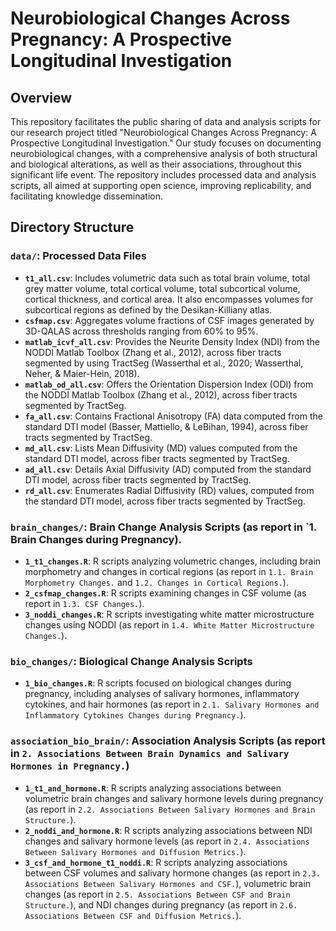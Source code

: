 # Neurobiological Changes Across Pregnancy: A Prospective Longitudinal Investigation

## Overview
This repository facilitates the public sharing of data and analysis scripts for our research project titled "Neurobiological Changes Across Pregnancy: A Prospective Longitudinal Investigation." Our study focuses on documenting neurobiological changes, with a comprehensive analysis of both structural and biological alterations, as well as their associations, throughout this significant life event. The repository includes processed data and analysis scripts, all aimed at supporting open science, improving replicability, and facilitating knowledge dissemination.

## Directory Structure

### `data/`: Processed Data Files

- **`t1_all.csv`**: Includes volumetric data such as total brain volume, total grey matter volume, total cortical volume, total subcortical volume, cortical thickness, and cortical area. It also encompasses volumes for subcortical regions as defined by the Desikan-Killiany atlas.
- **`csfmap.csv`**: Aggregates volume fractions of CSF images generated by 3D-QALAS across thresholds ranging from 60% to 95%.
- **`matlab_icvf_all.csv`**: Provides the Neurite Density Index (NDI) from the NODDI Matlab Toolbox (Zhang et al., 2012), across fiber tracts segmented by using TractSeg (Wasserthal et al., 2020; Wasserthal, Neher, & Maier-Hein, 2018).
- **`matlab_od_all.csv`**: Offers the Orientation Dispersion Index (ODI) from the NODDI Matlab Toolbox (Zhang et al., 2012), across fiber tracts segmented by TractSeg.
- **`fa_all.csv`**: Contains Fractional Anisotropy (FA) data computed from the standard DTI model (Basser, Mattiello, & LeBihan, 1994), across fiber tracts segmented by TractSeg.
- **`md_all.csv`**: Lists Mean Diffusivity (MD) values computed from the standard DTI model, across fiber tracts segmented by TractSeg.
- **`ad_all.csv`**: Details Axial Diffusivity (AD) computed from the standard DTI model, across fiber tracts segmented by TractSeg.
- **`rd_all.csv`**: Enumerates Radial Diffusivity (RD) values, computed from the standard DTI model, across fiber tracts segmented by TractSeg.

### `brain_changes/`: Brain Change Analysis Scripts (as report in `1. Brain Changes during Pregnancy).

- **`1_t1_changes.R`**: R scripts analyzing volumetric changes, including brain morphometry and changes in cortical regions (as report in `1.1. Brain Morphometry Changes.` and `1.2. Changes in Cortical Regions.`).
- **`2_csfmap_changes.R`**: R scripts examining changes in CSF volume (as report in `1.3. CSF Changes.`).
- **`3_noddi_changes.R`**: R scripts investigating white matter microstructure changes using NODDI (as report in `1.4. White Matter Microstructure Changes.`).

### `bio_changes/`: Biological Change Analysis Scripts

- **`1_bio_changes.R`**: R scripts focused on biological changes during pregnancy, including analyses of salivary hormones, inflammatory cytokines, and hair hormones (as report in `2.1. Salivary Hormones and Inflammatory Cytokines Changes during Pregnancy.`).

### `association_bio_brain/`: Association Analysis Scripts (as report in `2. Associations Between Brain Dynamics and Salivary Hormones in Pregnancy.`)

- **`1_t1_and_hormone.R`**: R scripts analyzing associations between volumetric brain changes and salivary hormone levels during pregnancy (as report in `2.2. Associations Between Salivary Hormones and Brain Structure.`).
- **`2_noddi_and_hormone.R`**: R scripts analyzing associations between NDI changes and salivary hormone levels (as report in `2.4. Associations Between Salivary Hormones and Diffusion Metrics.`).
- **`3_csf_and_hormone_t1_noddi.R`**: R scripts analyzing associations between CSF volumes and salivary hormone changes (as report in `2.3. Associations Between Salivary Hormones and CSF.`), volumetric brain changes (as report in `2.5. Associations Between CSF and Brain Structure.`), and NDI changes during pregnancy (as report in `2.6. Associations Between CSF and Diffusion Metrics.`).
